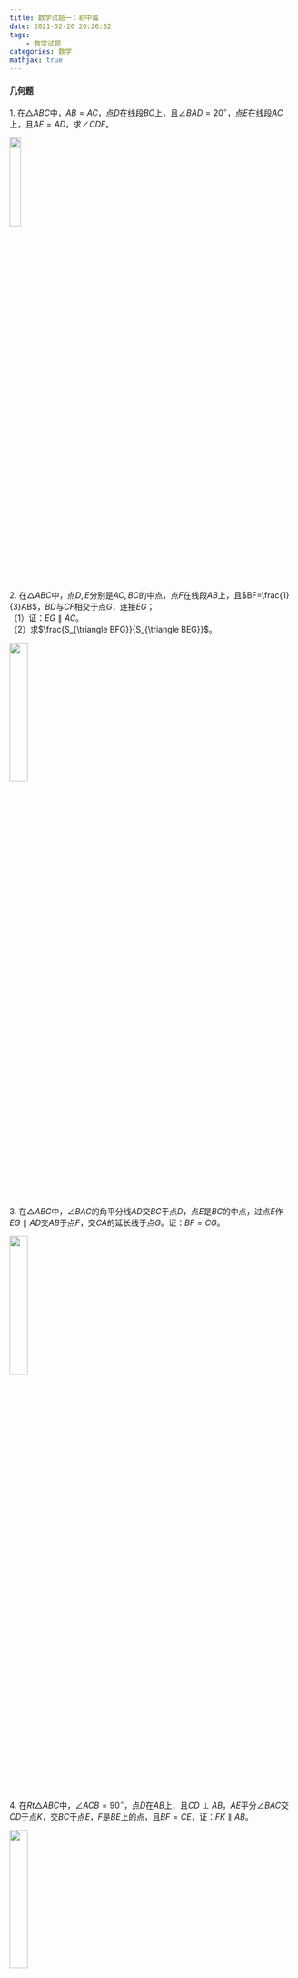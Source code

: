 ```yaml
---
title: 数学试题一：初中篇
date: 2021-02-20 20:26:52
tags:
    - 数学试题
categories: 数学
mathjax: true
---
```


#### 几何题
$1.$ 在$\triangle ABC$中，$AB=AC$，点$D$在线段$BC$上，且$\angle BAD = 20^\circ$，点$E$在线段$AC$上，且$AE = AD$，求$\angle CDE$。

<img src="https://raw.githubusercontent.com/gamersover/hexo_blog_assets/main/%E6%95%B0%E5%AD%A6%E8%AF%95%E9%A2%981/No.1.jpg" width="20%">
<!--more-->

$2.$ 在$\triangle ABC$中，点$D,E$分别是$AC,BC$的中点，点$F$在线段$AB$上，且$BF=\frac{1}{3}AB$，$BD$与$CF$相交于点$G$，连接$EG$； <br/>
（1）证：$EG \parallel AC$。 <br/>
（2）求$\frac{S_{\triangle BFG}}{S_{\triangle BEG}}$。

<img src="https://raw.githubusercontent.com/gamersover/hexo_blog_assets/main/%E6%95%B0%E5%AD%A6%E8%AF%95%E9%A2%981/No.2.jpg" width="25%">

$3.$ 在$\triangle ABC$中，$\angle BAC$的角平分线$AD$交$BC$于点$D$，点$E$是$BC$的中点，过点$E$作$EG \parallel AD$交$AB$于点$F$，交$CA$的延长线于点$G$。证：$BF = CG$。

<img src="https://raw.githubusercontent.com/gamersover/hexo_blog_assets/main/%E6%95%B0%E5%AD%A6%E8%AF%95%E9%A2%981/No.3.jpg" width="25%">

$4.$ 在$Rt\triangle ABC$中，$\angle ACB = 90^\circ$，点$D$在$AB$上，且$CD \perp AB$，$AE$平分$\angle BAC$交$CD$于点$K$，交$BC$于点$E$，$F$是$BE$上的点，且$BF=CE$，证：$FK \parallel AB$。

<img src="https://raw.githubusercontent.com/gamersover/hexo_blog_assets/main/%E6%95%B0%E5%AD%A6%E8%AF%95%E9%A2%981/No.4.jpg" width="25%">

$5.$ $EFGH$是正方形$ABCD$的内接四边形，其中点$E,F,G,H$分别在线段$AB,BC,CD,DA$中，$\angle BEG,\angle CFH$都是锐角，已知$EG=3,FH=4$，四边形$EFGH$的面积为$5$，求正方形$ABCD$的面积。

<img src="https://raw.githubusercontent.com/gamersover/hexo_blog_assets/main/%E6%95%B0%E5%AD%A6%E8%AF%95%E9%A2%981/No.5.jpg" width="20%">

$6.$ 平行四边形$ABCD$中，$BC=2AB$，$M$是$AD$的中点，点$E$在$AB$上，且$CE \perp AB$，求$\angle DME : \angle AEM$。

<img src="https://raw.githubusercontent.com/gamersover/hexo_blog_assets/main/%E6%95%B0%E5%AD%A6%E8%AF%95%E9%A2%981/No.6.jpg" width="25%">

$7.$ 矩形$ABCD$中，$AB=a,BC=b$，点$E,F$分别在$AB,BC$上，定义$S_1=S_{\triangle DAE},S_2=S_{\triangle CDF},S_3=S_{\triangle BEF},S_4=S_{\triangle DEF}$，如果$S_1=S_2=\frac{1}{2} (S_3 + S_4)$，求$S_4$（用$a,b$表示）。

<img src="https://raw.githubusercontent.com/gamersover/hexo_blog_assets/main/%E6%95%B0%E5%AD%A6%E8%AF%95%E9%A2%981/No.7.jpg" width="25%">

$8.$ 平行四边形$ABCD$中，$M$是$BC$的中点，且$AM=9,BD=12,AD=10$，求平行四边形$ABCD$的面积。

$9.$ 平行四边形$ABCD$中，$AB=5,AD=8$，$\triangle BAD,\triangle ADC$的角平分线分别交$BC$于点$E,F$，求$EF$。

$10.$ $\triangle ABC$是$\bigodot O$的内接三角形，且$AC=BC$，点$D$在$\bigodot O$上，延长$DA$至点$E$，使$CE=CD$；<br/>
（1）证：$AE=BD$。 <br/>
（2）若$AC \perp BC$，证：$AD+BD = \sqrt 2 CD$。

$11.$ 在三角形$ABC$中，点$O$是$AC$上的一个动点，过点$O$作直线$MN \parallel BC$，设$MN$交$\triangle BCA$的角平分线于点$E$，交$\triangle BCA$的外角平行线于点$F$；<br/>
（1）证：$OE=OF$。<br/>
（2）点$O$在何处时，四边形$AECF$是矩形？<br/>
（3）若$AC$上存在点$O$使四边形$AECF$是正方形，且$\frac{AE}{BC} = \frac{\sqrt 6}{2} $，求$\angle B$的大小。


$12.$ 已知等边三角形$ABC$与点$P$，设点$P$到$\triangle ABC$三边$AB,AC,BC$的距离分别为$h_1,h_2,h_3$，$\triangle ABC$的高为$h$。若点$P$在边$BC$上，此时$h_3=0$，可得$h_1+h_2+h_3 = h$，当点$P$在$\triangle ABC$内或在$\triangle ABC$外这两种情况，上述结论是否正确？若正确，请给予证明；若不正确，$h_1,h_2,h_3$和$h$之间有和关系？

$13.$ 三角形$ABC$中，$AB=5,AC=3$，$D$为$BC$的中点，$AD=2$，求$BC$的长。

$14.$ $Rt\triangle ABC$中，$\angle C = 90^\circ$，点$M$是$BC$的中点，点$D$在$AB$上，$MD \perp AB$，证：$AC^2 + BD^2 = AD^2$。

$15.$ 在$\triangle ABC$中，$AB=AC$，点$P$是$BC$上一点，证：$PA^2 + PB\cdot PC = AB^2$。

$16.$ 点$P$是$\triangle ABC$内一点，$PD \perp AB$于点$D$，$PE \perp BC$于点$E$，$PF \perp AC$于点$F$，证：$AD^2 + BE^2 + CF^2 = AF^2 + BD^2 + CE^2$。

$17.$ 在$\triangle ABC$中，$BD \perp AC$于点$D$，$CE \perp AB$于点$E$，点$F$在$BD$上，且$BF=AC$，点$G$在$CE$的延长线上，且$CG = AB$，证：$AG \perp AF$。

$18.$ 在等腰$Rt \triangle ABC$中，$\angle A = 90^\circ$，$\angle ABC$的角平分线$BD$交$AC$于点$D$，点$E$在$BC$上，且$\angle BDE = 45^\circ$，连接$AE$，证：$AE \perp BD$。

$19.$ 点$E$为平行四边形$ABCD$的边$BC$上一动点，$DE$交直线$AB$于点$F$，连接$AE,CF$；<br/>
（1）$\triangle ABE$与$\triangle CEF$的面积有何关系？ <br/>
（2）若$E$在$CB$的延长线上，（1）的结论依然成立吗？

$20.$ $\triangle ABC$中，$AB=5,AC=11$，$\triangle BAC$的角平分线$AD$交$BC$于点$D$，点$E$为$BC$的中点，过点$E$作$EF \parallel AD$交$AC$于点$F$，求$CF$的长。

$21.$ 在$\triangle ABC$中，点$E$在$AB$上，$AE:EB=1:3$，点$D$在$BC$上，$BD:DC=2:1$，$AD$与$CE$相交于点$F$，则$\frac{EF}{FC} + \frac{AF}{FD}$的值为？

$22.$ 在$\triangle ABC$中，$AB > AC$，$AD$平分$\angle BAC$且交$BC$于点$D$，$EF \perp AD$交$AB$于点$E$，交$AC$于点$F$，交$AD$于点$G$，交$BC$的延长线于点$M$，证：$\angle M = \frac{1}{2} (\angle ACB - \angle B)$。

$23.$ 在$\triangle ABC$中，$AD$是$\angle BAC$的角平分线且交$BC$于点$D$，若$AB + BD = 25, AC - CD = 4$，则$AD$为多少？

$24.$ 在$\triangle ABC$中，$DE \parallel FG \parallel BC$，$GI \parallel EF \parallel AB$，若$S_{\triangle ADE} = 20, S_{\triangle} EFG = 45, S_{\triangle GIC} = 80$，则$S_{\triangle ABC}$是多少？

$25.$ 在梯形$ABCD$中，$AD \parallel BC$，$AC \perp BD$，已知$AD:BC=3:4$，则$BD:AC$的值为？

$26.$ 六边形$ABCDEF$由6个全等的正方形组成，正方形边长为$1$，过点$A$的一条直线分别与$ED,CD$交于$M,N$，若这个六边形在$MN$两侧的部分面积相等，则$EM$的长度是？

$27.$ 正方形$ABCD$的边$AB=12$，点$E$在$CD$上，且$DE=5$，点$M$在$AE$上，且$EM=5$，过点$M$的线段$PQ \perp AE$分别交$AD,BC$于点$P,Q$，则$PM:MQ$为？

$28.$ $\triangle ABC$中，$AD$是$BC$边上的中线，点$F$在$AD$上，且$AF:FD=1:5$，连接$CF$并延交$AB$于点$E$，则$AE:EB$为？

$29.$ 在梯形$ABCD$中，$AD \parallel BC$，$EH \parallel BC$分别交$AB,BD,AC,CD$于点$E,F,G,H$，且$BC=a,AD=b (a > b)$，$AE:EB=3:2$，则$FG$为？

$30.$ 设$P,M,N$分别是$\triangle ABC$的边$BC,CA,AB$上的点，且$AP,BM,CN$三点共线，证$\frac{AN}{NB} \cdot \frac{BP}{CP} = \frac{AM}{MC}$。

$31.$ 已知$M,N$为$\triangle ABC$的边$BC$上的两点，且满足$BM=MN=NC$，一条平行于$AC$的直线分别交$AB,AM$和$AN$的延长线于点$D,E,F$，证$EF=3DE$。

$32.$ 已知$\triangle ABC$和$\triangle A_1B_1C_1$均为正三角形，$BC$和$B_1C_1$的中点均为$D$，证$AA_1 \perp CC_1$。

$33.$ 在$\triangle ABC$内部选取一点$P$，过点$P$作三条分别与$\triangle ABC$的三边平行的直线，这样所得的三角形$t_1,t_2,t_3$的面积分别为$4, 9, 49$，求$S_{\triangle ABC}$。

$34.$ 点$E$是四边形$ABCD$的对角线$BD$上一点，且$\angle BAC=\angle BDC=\angle DAE$，<br />
（1）证：$BE \cdot AD = CD \cdot AE$； <br/>
（2）猜想$\frac{BC}{DE}$可能等于哪两条线段之比？注：只需写出一组比？并证明你的猜想。

$35.$ 在$\triangle ABC$中，$\angle BAC = 120^\circ$，$AD \perp BC$并交$BC$于点$D$，且$AB+BD=DC$，则$\angle C=$？

$36.$ $BM$和$CM$分别是$\triangle ABC$的内角$ABC$和外角$ACD$的角平分线，$ME \parallel BC$交$AB$于点$E$，交$AC$于点$F$，证$EF = BE - CF$。

$37.$ 在等腰$\triangle ABC$中，$AB=AC$，点$D,E$在线段$BC$上，且$BD=DE=EC$，证$\angle BAD < \angle DAE$。

$38.$ 已知$BE$是$\angle ABD$的角平分线，$CF$是$\angle ACD$的角平分线，$BE$与$CF$交于点$G$，若$\angle BDC=140^\circ,\angle BGC=110^\circ$，则$\angle A=$？

$39.$ 已知$\angle xOy = 90^\circ$，点$A,B$分别在射线$Ox,Oy$上移动，$BE$是$\angle ABy$的角平分线，$BE$的反向延长线与$\angle OAB$的角平分线交于点$C$。试问$\angle ACB$的大小是否变化，如果保持不变，请证明；如果变化，请求出变化范围。

$40.$ 点$D,F$分别是$\triangle ABC$的边$AB,AC$上的点，且$AD:DB=CF:FA=2:3$，连接$DF$交$BC$的延迟线于点$E$，则$EF:FD=$？

$41.$ 已知矩形$ABCD$的边长$AB=2,BC=3$，点$P$是$AD$边上的一动点，$Q$是$BC$边上的任意一点，连接$AQ,DQ$，过点$P$作$PE \parallel DQ$交$AQ$于点$E$，作$PF \parallel AQ$交$DQ$于点$F$，<br /> 
（1）设$AP$的长为$x$，试求$S_{\triangle PEF}$关于$x$的函数式，并求当$P$在何处时，$S_{\triangle PEF}$取最大值，最大值是多少？<br/>
（2）当$Q$在何处时，$\triangle ADQ$的周长最小？

$42.$ 如图，在矩形$ABCD$中，点$E$为$AD$的中点，$EF \perp EC$，连接$FC$，$(AB > AE)$， <br/>
（1）$\triangle AEF \sim \triangle ECF$成立吗？若成立，请证明；否则，请说明理由。 <br/>
（2）设$\frac{AB}{BC}=k$，是否存在这样的$k$使得$\triangle AEF \sim \triangle BCF$？若存在，证明之并求出$k$；否则，请说明理由。

$43.$ 点$M$为$\triangle ABC$的边$BC$的中点，截线$PQ$分别交$AB,AM,AC$于点$P,N,Q$，求证$\frac{AB}{AP} + \frac{AC}{AQ} = 2\frac{AM}{AN}$。

$44.$ 点$M$为正方形$ABCD$的边$AB$上一点，$BP \perp CM$于点$P$，$N$为$BC$上一点，且$BM=BN$，求证$PD \perp PN$。

$45.$ 四边形$ABCD$中，$AC,BD$相交于点$O$，过点$O$作$AB$的平行线分别交$AD,BC$以及$DC$的延长线于点$E,F,G$，求证$GO^2 = GE\cdot GF$。

$46.$ 已知点$E$为平行四边形$ABCD$边$DC$上一点，且$CE=DC$，连接$AE$分别交$BC,BD$于点$F,G$，$AC,BD$相交于点$O$，连接$OF$，求证$AB = 2OF$。

#### 代数题
1. 当关于$x$的方程$rx^2 + (r+2)^2x + r - 1 = 0$有且仅有整数根时，求$r$的值。
   
2. 已知$\frac{1}{4}(b-c)^2 = (a-b)(c-a)$，且$a \ne 0$，则$\frac{b+c}{a}=$？

3. 已知$x + y + z=0$，则$\frac{1}{y^2+z^2-x^2} + \frac{1}{z^2+x^2-y^2} + \frac{1}{x^2+y^2-z^2}=$？

4. 已知$\frac{x}{m} + \frac{y}{n} + \frac{z}{p} = 1$，$\frac{m}{x} + \frac{n}{y} + \frac{p}{z} = 0$，则$\frac{x^2}{m^2} + \frac{y^2}{n^2} + \frac{z^2}{p^2}=$？
